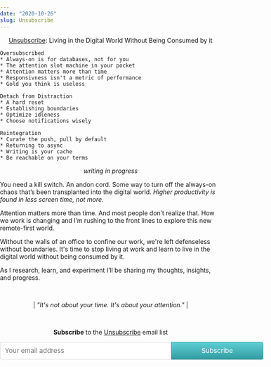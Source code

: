 ```yaml
---
date: "2020-10-26"
slug: Unsubscribe
---
```


<p align="center">
<u>Unsubscribe</u>: Living in the Digital World Without Being Consumed by it 
</p>

```
Oversubscribed
* Always-on is for databases, not for you
* The attention slot machine in your pocket
* Attention matters more than time
* Responsivness isn't a metric of performance
* Gold you think is useless

Detach from Distraction
* A hard reset
* Establishing boundaries
* Optimize idleness
* Choose notifications wisely

Reintegration
* Curate the push, pull by default
* Returning to async 
* Writing is your cache
* Be reachable on your terms
```

<p align="center">
<i>writing in progress</i>
</p>

You need a kill switch. An andon cord. Some way to turn off the always-on chaos that’s been transplanted into the digital world. _Higher productivity is found in less screen time, not more._

Attention matters more than time. And most people don’t realize that. How we work is changing and I’m rushing to the front lines to explore this new remote-first world.

Without the walls of an office to confine our work, we're left defenseless without boundaries. It's time to stop living at work and learn to live in the digital world without being consumed by it.

As I research, learn, and experiment I’ll be sharing my thoughts, insights, and progress.

<!-- As I research, learn, and experiment I’ll be sharing my thoughts, insights, and progress. 
I'll be sharing my thoughts, insight, and progress as I write my next book.
research, learn, and experiment I’ll be sharing my thoughts, insights, and progress.
-->

<br>

<p align="center">
|<i>  "It's not about your time. It's about your attention."</i> |
</p>

<br>

<p align="center">
<b>Subscribe</b> to the <u>Unsubscribe</u> email list
</p>

<style> .gumroad-follow-form-embed { zoom: 1; } .gumroad-follow-form-embed:before, .gumroad-follow-form-embed:after { display: table; line-height: 0; content: ""; } .gumroad-follow-form-embed:after { clear: both; } .gumroad-follow-form-embed * { margin: 0; border: 0; padding: 0; outline: 0; box-sizing: border-box !important; float: left !important; } .gumroad-follow-form-embed input { border-radius: 4px; border-top-right-radius: 0; border-bottom-right-radius: 0; font-family: -apple-system, ".SFNSDisplay-Regular", "Helvetica Neue", Helvetica, Arial, sans-serif; font-size: 15px; line-height: 20px; background: #fff; border: 1px solid #ddd; border-right: 0; color: #aaa; padding: 10px; box-shadow: inset 0 1px 0 rgba(0, 0, 0, 0.02); background-position: top right; background-repeat: no-repeat; text-rendering: optimizeLegibility; font-smoothing: antialiased; -webkit-appearance: none; -moz-appearance: caret; width: 65% !important; height: 40px !important; } .gumroad-follow-form-embed button { border-radius: 4px; border-top-left-radius: 0; border-bottom-left-radius: 0; box-shadow: 0 1px 1px rgba(0, 0, 0, 0.12); -webkit-transition: all .05s ease-in-out; transition: all .05s ease-in-out; display: inline-block; padding: 11px 15px 12px; cursor: pointer; color: #fff; font-size: 15px; line-height: 100%; font-family: -apple-system, ".SFNSDisplay-Regular", "Helvetica Neue", Helvetica, Arial, sans-serif; background: #36a9ae; border: 1px solid #31989d; filter: "progid:DXImageTransform.Microsoft.gradient(startColorstr=#5ccfd4, endColorstr=#329ca1, GradientType=0)"; background: -webkit-linear-gradient(#5ccfd4, #329ca1); background: linear-gradient(to bottom, #5ccfd4, #329ca1); height: 40px !important; width: 35% !important; } </style> <form action="https://gumroad.com/follow_from_embed_form" class="form gumroad-follow-form-embed" method="post"> <input name="seller_id" type="hidden" value="7807279384399"> <input name="email" placeholder="Your email address" type="email"> <button data-custom-highlight-color="" type="submit">Subscribe</button> </form>

<br>

<br>

<html>
<head>
<style>
body {
	margin: 0;
	padding: 0;
}
form {
	width: 600px;
	margin: 0 auto;
}
form {
	width: 600px;
	margin: 0 auto;
}
</style>
</head>
<body>